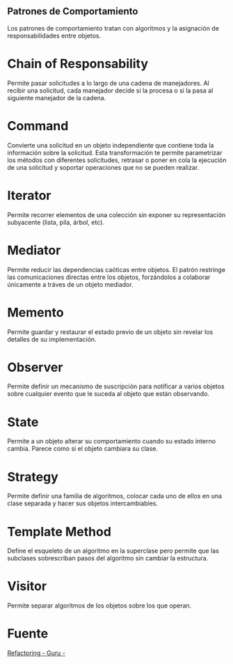 ## Patrones de Comportamiento

Los patrones de comportamiento tratan con algoritmos y la asignación de responsabilidades entre objetos.

# Chain of Responsability

Permite pasar solicitudes a lo largo de una cadena de manejadores. Al recibir una solicitud, cada manejador decide si la procesa o si la pasa al siguiente manejador de la cadena.

# Command

Convierte una solicitud en un objeto independiente que contiene toda la información sobre la solicitud. Esta transformación te permite parametrizar los métodos con diferentes solicitudes, retrasar o poner en cola la ejecución de una solicitud y soportar operaciones que no se pueden realizar.

# Iterator

Permite recorrer elementos de una colección sin exponer su representación subyacente (lista, pila, árbol, etc).

# Mediator

Permite reducir las dependencias caóticas entre objetos. El patrón restringe las comunicaciones directas entre los objetos, forzándolos a colaborar únicamente a tráves de un objeto mediador.

# Memento

Permite guardar y restaurar el estado previo de un objeto sin revelar los detalles de su implementación.

# Observer

Permite definir un mecanismo de suscripción para notificar a varios objetos sobre cualquier evento que le suceda al objeto que están observando. 

# State

Permite a un objeto alterar su comportamiento cuando su estado interno cambia. Parece como si el objeto cambiara su clase.

# Strategy

Permite definir una familia de algoritmos, colocar cada uno de ellos en una clase separada y hacer sus objetos intercambiables.

# Template Method

Define el esqueleto de un algoritmo en la superclase pero permite que las subclases sobrescriban pasos del algoritmo sin cambiar la estructura. 

# Visitor

Permite separar algoritmos de los objetos sobre los que operan.

# Fuente

<a href="https://refactoring.guru/es/design-patterns/behavioral-patterns" target="_blank">
    Refactoring - Guru -
</a>